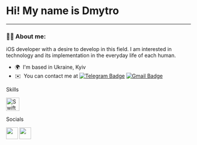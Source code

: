 # Hi! My name is Dmytro

---

### :man_technologist: About me:
iOS developer with a desire to develop in this field. I am interested in technology and its implementation in the everyday life of each human.

* 🌍  I'm based in Ukraine, Kyiv
* ✉️  You can contact me at [![Telegram Badge](https://img.shields.io/badge/-chirvasmytro-blue?style=flat&logo=Telegram&logoColor=white)](https://t.me/Dimachirva) [![Gmail Badge](https://img.shields.io/badge/-Gmail-red?style=flat&logo=Gmail&logoColor=white)](mailto:navion111@gmail.com)


Skills  

<p align="left"> <a href="https://developer.apple.com/swift/" target="_blank" rel="noreferrer"><img src="https://raw.githubusercontent.com/danielcranney/readme-generator/main/public/icons/skills/swift-colored.svg" width="36" height="36" alt="Swift" /></a> </p> 
Socials  <p align="left"> <a href="https://www.github.com/ChirvaDev" target="_blank" rel="noreferrer"><img src="https://raw.githubusercontent.com/danielcranney/readme-generator/main/public/icons/socials/github.svg" width="32" height="32" /></a> <a href="http://www.instagram.com/dimachirva_" target="_blank" rel="noreferrer"><img src="https://raw.githubusercontent.com/danielcranney/readme-generator/main/public/icons/socials/instagram.svg" width="32" height="32" /></a></p>
